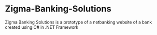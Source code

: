 # Zigma-Banking-Solutions
Zigma Banking Solutions is a prototype of  a netbanking website of a bank created using C# in .NET Framework
